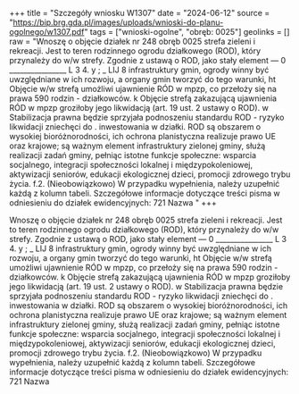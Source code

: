 +++
title = "Szczegóły wniosku W1307"
date = "2024-06-12"
source = "https://bip.brg.gda.pl/images/uploads/wnioski-do-planu-ogolnego/w1307.pdf"
tags = ["wnioski-ogolne", "obręb: 0025"]
geolinks = []
raw = "Wnoszę o objęcie działek nr 248 obręb 0025 strefa zieleni i rekreacji. Jest to teren rodzinnego ogrodu działkowego (ROD), który przynależy do w/w strefy. Zgodnie z ustawą o ROD, jako stały element — 0 ________________ L 3 4. y ; _ LIJ 8  infrastruktury gmin, ogrody winny być uwzględniane w ich rozwoju, a organy gmin tworzyć do tego warunki, ht Objęcie w/w strefą umożliwi ujawnienie RÓD w mpzp, co przełoży się na prawa 590 rodzin - działkowców. k Objęcie strefą zakazującą ujawnienia RÓD w mpzp groziłoby jego likwidacją (art. 19 ust. 2 ustawy o ROD). w Stabilizacja prawna będzie sprzyjała podnoszeniu standardu ROD - ryzyko likwidacji zniechęci do . inwestowania w działki. ROD są obszarem o wysokiej bioróżnorodności, ich ochrona planistyczna realizuje prawo UE oraz krajowe; są ważnym element infrastruktury zielonej gminy, służą realizacji zadań gminy,  pełniąc istotne funkcje społeczne: wsparcia socjalnego, integracji społeczności lokalnej i międzypokoleniowej,  aktywizacji seniorów, edukacji ekologicznej dzieci, promocji zdrowego trybu życia. f.2. (Nieobowiązkowo) W przypadku wypełnienia, należy uzupełnić każdą z kolumn tabeli.  Szczegółowe informacje dotyczące treści pisma w odniesieniu do działek ewidencyjnych:  721 Nazwa  "
+++

Wnoszę o objęcie działek nr 248 obręb 0025 strefa zieleni i rekreacji. Jest to teren rodzinnego
ogrodu działkowego (ROD), który przynależy do w/w strefy. Zgodnie z ustawą o ROD, jako stały element
— 0 ________________
L 3 4.
y ; _ LIJ 8
 infrastruktury gmin, ogrody winny być uwzględniane w ich rozwoju, a organy gmin tworzyć do tego warunki, ht
Objęcie w/w strefą umożliwi ujawnienie RÓD w mpzp, co przełoży się na prawa 590 rodzin - działkowców. k
Objęcie strefą zakazującą ujawnienia RÓD w mpzp groziłoby jego likwidacją (art. 19 ust. 2 ustawy o ROD). w
Stabilizacja prawna będzie sprzyjała podnoszeniu standardu ROD - ryzyko likwidacji zniechęci do .
inwestowania w działki. ROD są obszarem o wysokiej bioróżnorodności, ich ochrona planistyczna realizuje
prawo UE oraz krajowe; są ważnym element infrastruktury zielonej gminy, służą realizacji zadań gminy,
 pełniąc istotne funkcje społeczne: wsparcia socjalnego, integracji społeczności lokalnej i międzypokoleniowej,
 aktywizacji seniorów, edukacji ekologicznej dzieci, promocji zdrowego trybu życia.
f.2. (Nieobowiązkowo) W przypadku wypełnienia, należy uzupełnić każdą z kolumn tabeli. 
Szczegółowe informacje dotyczące treści pisma w odniesieniu do działek ewidencyjnych:
 721 Nazwa  


